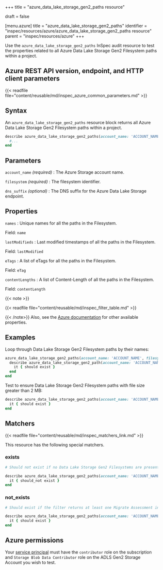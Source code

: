 +++
title = "azure_data_lake_storage_gen2_paths resource"

draft = false


[menu.azure]
title = "azure_data_lake_storage_gen2_paths"
identifier = "inspec/resources/azure/azure_data_lake_storage_gen2_paths resource"
parent = "inspec/resources/azure"
+++

Use the `azure_data_lake_storage_gen2_paths` InSpec audit resource to test the properties related to all Azure Data Lake Storage Gen2 Filesystem paths within a project.

## Azure REST API version, endpoint, and HTTP client parameters

{{< readfile file="content/reusable/md/inspec_azure_common_parameters.md" >}}

## Syntax

An `azure_data_lake_storage_gen2_paths` resource block returns all Azure Data Lake Storage Gen2 Filesystem paths within a project.

```ruby
describe azure_data_lake_storage_gen2_paths(account_name: 'ACCOUNT_NAME', filesystem: 'ADLS FILESYSTEM') do
  #...
end
```

## Parameters

`account_name` _(required)_
: The Azure Storage account name.

`filesystem` _(required)_
: The filesystem identifier.

`dns_suffix` _(optional)_
: The DNS suffix for the Azure Data Lake Storage endpoint.

## Properties

`names`
: Unique names for all the paths in the Filesystem.

  Field: `name`

`lastModifieds`
: Last modified timestamps of all the paths in the Filesystem.

  Field: `lastModified`

`eTags`
: A list of eTags for all the paths in the Filesystem.

  Field: `eTag`

`contentLengths`
: A list of Content-Length of all the paths in the Filesystem.

  Field: `contentLength`

{{< note >}}

{{< readfile file="content/reusable/md/inspec_filter_table.md" >}}

{{< /note>}}
Also, see the [Azure documentation](https://docs.microsoft.com/en-us/rest/api/storageservices/datalakestoragegen2/path/list) for other available properties.

## Examples

Loop through Data Lake Storage Gen2 Filesystem paths by their names:

```ruby
azure_data_lake_storage_gen2_paths(account_name: 'ACCOUNT_NAME', filesystem: 'ADLS FILESYSTEM').names.each do |name|
  describe azure_data_lake_storage_gen2_path(account_name: 'ACCOUNT_NAME', filesystem: 'ADLS FILESYSTEM', name: name) do
    it { should exist }
  end
end
```

Test to ensure Data Lake Storage Gen2 Filesystem paths with file size greater than 2 MB:

```ruby
describe azure_data_lake_storage_gen2_paths(account_name: 'ACCOUNT_NAME', filesystem: 'ADLS FILESYSTEM').where{ contentLength > 2097152 } do
  it { should exist }
end
```

## Matchers

{{< readfile file="content/reusable/md/inspec_matchers_link.md" >}}

This resource has the following special matchers.

### exists

```ruby
# Should not exist if no Data Lake Storage Gen2 Filesystems are present in the project and in the resource group.

describe azure_data_lake_storage_gen2_paths(account_name: 'ACCOUNT_NAME', filesystem: 'ADLS FILESYSTEM') do
  it { should_not exist }
end
```

### not_exists

```ruby
# Should exist if the filter returns at least one Migrate Assessment in the project and in the resource group.

describe azure_data_lake_storage_gen2_paths(account_name: 'ACCOUNT_NAME', filesystem: 'ADLS FILESYSTEM') do
  it { should exist }
end
```

## Azure permissions

Your [service principal](https://learn.microsoft.com/en-us/entra/identity-platform/howto-create-service-principal-portal) must have the `contributor` role on the subscription and `Storage Blob Data Contributor` role on the ADLS Gen2 Storage Account you wish to test.
